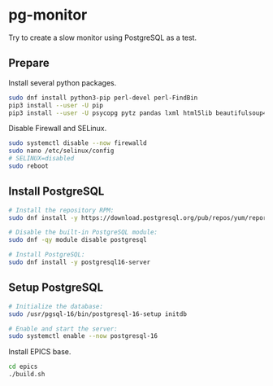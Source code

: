 pg-monitor
==========

Try to create a slow monitor using PostgreSQL as a test.

## Prepare

Install several python packages.

``` sh
sudo dnf install python3-pip perl-devel perl-FindBin
pip3 install --user -U pip
pip3 install --user -U psycopg pytz pandas lxml html5lib beautifulsoup4
```

Disable Firewall and SELinux.

``` sh
sudo systemctl disable --now firewalld
sudo nano /etc/selinux/config
# SELINUX=disabled
sudo reboot
```

## Install PostgreSQL

``` sh
# Install the repository RPM:
sudo dnf install -y https://download.postgresql.org/pub/repos/yum/reporpms/EL-9-x86_64/pgdg-redhat-repo-latest.noarch.rpm

# Disable the built-in PostgreSQL module:
sudo dnf -qy module disable postgresql

# Install PostgreSQL:
sudo dnf install -y postgresql16-server
```

## Setup PostgreSQL

```sh
# Initialize the database:
sudo /usr/pgsql-16/bin/postgresql-16-setup initdb

# Enable and start the server:
sudo systemctl enable --now postgresql-16
```

Install EPICS base.

```sh
cd epics
./build.sh
```